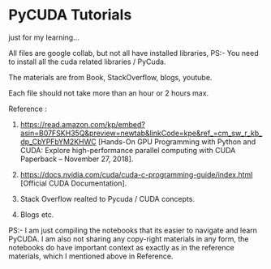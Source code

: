 # PyCUDA Tutorials
just for my learning...

All files are google collab, but not all have installed libraries, PS:- You need to install all the cuda related libraries / PyCuda.

The materials are from Book, StackOverflow, blogs, youtube.

Each file should not take more than an hour or 2 hours max.

Reference :
1. https://read.amazon.com/kp/embed?asin=B07FSKH35Q&preview=newtab&linkCode=kpe&ref_=cm_sw_r_kb_dp_CbYPFbYM2KHWC [Hands-On GPU Programming with Python and CUDA: Explore high-performance parallel computing with CUDA Paperback – November 27, 2018].

2. https://docs.nvidia.com/cuda/cuda-c-programming-guide/index.html [Official CUDA Documentation].

3. Stack Overflow realted to Pycuda / CUDA concepts.

4. Blogs etc.


PS:- I am just compiling the notebooks that its easier to navigate and learn PyCUDA. I am also not sharing any copy-right materials in any form, the notebooks do have important context as exactly as in the reference materials, which I mentioned above in Reference.
